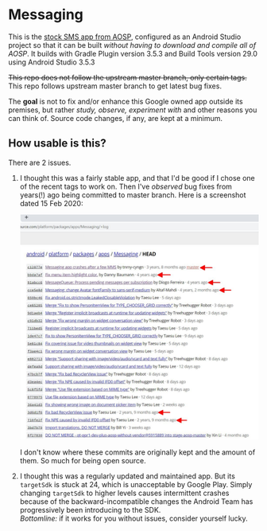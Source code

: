 # Messaging
This is the [stock SMS app from AOSP](https://android.googlesource.com/platform/packages/apps/Messaging/), configured as an Android Studio project so that it can be built *without having to download and compile all of AOSP*. It builds with Gradle Plugin version 3.5.3 and Build Tools version 29.0 using Android Studio 3.5.3

~~This repo does not follow the upstream master branch, only certain tags.~~ This repo follows upstream master branch to get latest bug fixes.

The **goal** is not to fix and/or enhance this Google owned app outside its premises, but rather _study, observe, experiment with_ and other reasons you can think of. Source code changes, if any, are kept at a minimum.

## How usable is this?
There are 2 issues.

1. I thought this was a fairly stable app, and that I'd be good if I chose one of the recent tags to work on. Then I've _observed_ bug fixes from years(!) ago being committed to master branch. Here is a screenshot dated 15 Feb 2020:

   ![master commit log 15 Feb 2020](commits_shot.jpg)

   I don't know where these commits are originally kept and the amount of them. So much for being open source.
   
2. I thought this was a regularly updated and maintained app. But its `targetSdk` is stuck at 24, which is unacceptable by Google Play. Simply changing `targetSdk` to higher levels causes intermittent crashes because of the backward-incompatible changes the Android Team has progressively been introducing to the SDK.  
   *Bottomline:* if it works for you without issues, consider yourself lucky.
